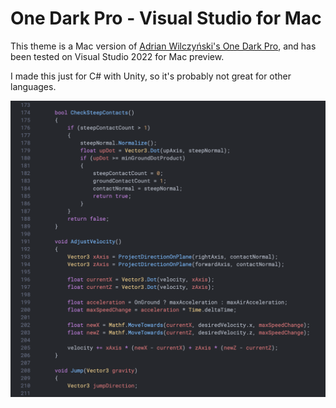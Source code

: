 # One Dark Pro - Visual Studio for Mac

This theme is a Mac version of [Adrian Wilczyński's One Dark Pro](https://marketplace.visualstudio.com/items?itemName=adrianwilczynski.one-dark-pro), and has been tested on Visual Studio 2022 for Mac preview.

I made this just for C# with Unity, so it's probably not great for other languages.

![Screenshot](./screenshot.png)
